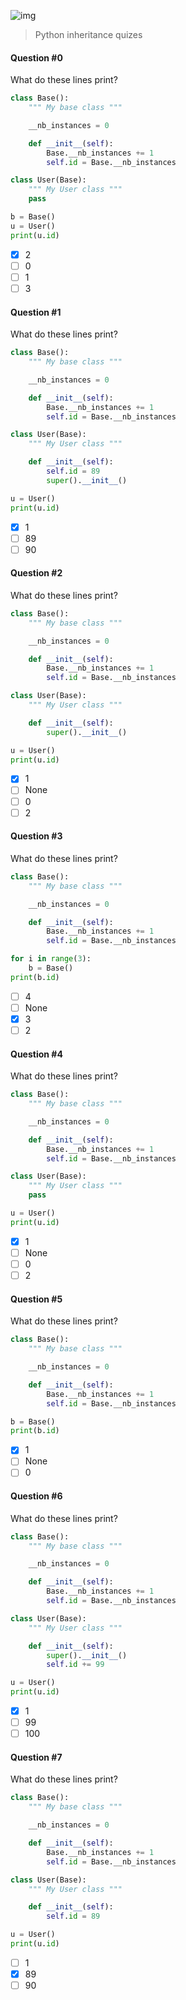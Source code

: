 ![img](https://assets.imaginablefutures.com/media/images/ALX_Logo.max-200x150.png)

> Python inheritance quizes

#### Question #0

What do these lines print?

```python
class Base():
    """ My base class """

    __nb_instances = 0

    def __init__(self):
        Base.__nb_instances += 1
        self.id = Base.__nb_instances

class User(Base):
    """ My User class """
    pass

b = Base()
u = User()
print(u.id)
```

- [x] 2
- [ ] 0
- [ ] 1
- [ ] 3

#### Question #1

What do these lines print?

```python
class Base():
    """ My base class """

    __nb_instances = 0

    def __init__(self):
        Base.__nb_instances += 1
        self.id = Base.__nb_instances

class User(Base):
    """ My User class """

    def __init__(self):
        self.id = 89
        super().__init__()

u = User()
print(u.id)
```

- [x] 1
- [ ] 89
- [ ] 90

#### Question #2

What do these lines print?

```python
class Base():
    """ My base class """

    __nb_instances = 0

    def __init__(self):
        Base.__nb_instances += 1
        self.id = Base.__nb_instances

class User(Base):
    """ My User class """

    def __init__(self):
        super().__init__()

u = User()
print(u.id)
```

- [x] 1
- [ ] None
- [ ] 0
- [ ] 2

#### Question #3

What do these lines print?

```python
class Base():
    """ My base class """

    __nb_instances = 0

    def __init__(self):
        Base.__nb_instances += 1
        self.id = Base.__nb_instances

for i in range(3):
    b = Base()
print(b.id)
```

- [ ] 4
- [ ] None
- [x] 3
- [ ] 2

#### Question #4

What do these lines print?

```python
class Base():
    """ My base class """

    __nb_instances = 0

    def __init__(self):
        Base.__nb_instances += 1
        self.id = Base.__nb_instances

class User(Base):
    """ My User class """
    pass

u = User()
print(u.id)
```

- [x] 1
- [ ] None
- [ ] 0
- [ ] 2

#### Question #5

What do these lines print?

```python
class Base():
    """ My base class """

    __nb_instances = 0

    def __init__(self):
        Base.__nb_instances += 1
        self.id = Base.__nb_instances

b = Base()
print(b.id)
```

- [x] 1
- [ ] None
- [ ] 0

#### Question #6

What do these lines print?

```python
class Base():
    """ My base class """

    __nb_instances = 0

    def __init__(self):
        Base.__nb_instances += 1
        self.id = Base.__nb_instances

class User(Base):
    """ My User class """

    def __init__(self):
        super().__init__()
        self.id += 99

u = User()
print(u.id)
```

- [x] 1
- [ ] 99
- [ ] 100

#### Question #7

What do these lines print?

```python
class Base():
    """ My base class """

    __nb_instances = 0

    def __init__(self):
        Base.__nb_instances += 1
        self.id = Base.__nb_instances

class User(Base):
    """ My User class """

    def __init__(self):
        self.id = 89

u = User()
print(u.id)
```

- [ ] 1
- [x] 89
- [ ] 90

